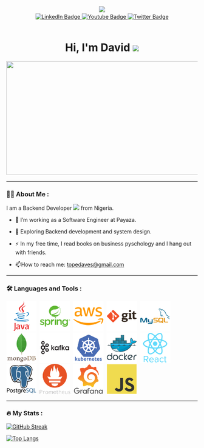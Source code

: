 <div id="header" align="center">
  <img src="https://media.giphy.com/media/M9gbBd9nbDrOTu1Mqx/giphy.gif" width="100"/>
  <div id="badges">
  <a href="https://www.linkedin.com/in/david-abejirin/">
    <img src="https://img.shields.io/badge/LinkedIn-blue?style=for-the-badge&logo=linkedin&logoColor=white" alt="LinkedIn Badge"/>
  </a>
  <a href="#">
    <img src="https://img.shields.io/badge/YouTube-red?style=for-the-badge&logo=youtube&logoColor=white" alt="Youtube Badge"/>
  </a>
  <a href="https://twitter.com/dxdxcoder">
    <img src="https://img.shields.io/badge/Twitter-blue?style=for-the-badge&logo=twitter&logoColor=white" alt="Twitter Badge"/>
  </a>
</div>
<img src="https://komarev.com/ghpvc/?username=codekonnects&style=flat-square&color=blue" alt=""/>
<h1>
  Hi, I'm David
  <img src="https://media.giphy.com/media/hvRJCLFzcasrR4ia7z/giphy.gif" width="30px"/>
</h1>
</div>
<div align="center">
  <img src="https://media.giphy.com/media/dWesBcTLavkZuG35MI/giphy.gif" width="600" height="300"/>
</div>

 --- 

### :man_technologist: About Me :
I am a Backend Developer <img src="https://media.giphy.com/media/WUlplcMpOCEmTGBtBW/giphy.gif" width="30"> from Nigeria.
- :telescope: I’m working as a Software Engineer at Payaza.

- :seedling: Exploring Backend development and system design.

- :zap: In my free time, I read books on business pyschology and I hang out with friends.

-  :mailbox:How to reach me: topedaves@gmail.com

---

### :hammer_and_wrench: Languages and Tools :
<div>
  <img src="https://github.com/devicons/devicon/blob/master/icons/java/java-original-wordmark.svg" title="Java" alt="Java" width="80" height="80"/>&nbsp;
  <img src="https://github.com/devicons/devicon/blob/master/icons/spring/spring-original-wordmark.svg" title="Spring" alt="Spring" width="80" height="80"/>&nbsp;
 <img src="https://github.com/devicons/devicon/blob/master/icons/amazonwebservices/amazonwebservices-plain-wordmark.svg" title="AWS" alt="AWS" width="80" height="80"/>&nbsp;
  <img src="https://github.com/devicons/devicon/blob/master/icons/git/git-original-wordmark.svg" title="Git" **alt="Git" width="80" height="80"/>&nbsp;
  <img src="https://github.com/devicons/devicon/blob/master/icons/mysql/mysql-original-wordmark.svg" title="mysql" **alt="mysql" width="80" height="80"/>&nbsp;
  <img src="https://github.com/devicons/devicon/blob/master/icons/mongodb/mongodb-original-wordmark.svg" title="MongoDb" **alt="MongoDb" width="80" height="80"/>&nbsp;
  <img src="https://github.com/devicons/devicon/blob/master/icons/apachekafka/apachekafka-original-wordmark.svg" title="apachekafka" **alt="apachekafka" width="80" height="80"/>&nbsp;
  <img src="https://github.com/devicons/devicon/blob/master/icons/kubernetes/kubernetes-plain-wordmark.svg" title="kubernetes" **alt="kubernetes" width="80" height="80"/>&nbsp;
  <img src="https://github.com/devicons/devicon/blob/master/icons/docker/docker-original-wordmark.svg" title="docker" **alt="docker" width="80" height="80"/>&nbsp;  
  <img src="https://github.com/devicons/devicon/blob/master/icons/react/react-original-wordmark.svg" title="react" **alt="react" width="80" height="80"/>&nbsp;  
  <img src="https://github.com/devicons/devicon/blob/master/icons/postgresql/postgresql-original-wordmark.svg" title="postgresql" **alt="postgresql" width="80" height="80"/>&nbsp;  
  <img src="https://github.com/devicons/devicon/blob/master/icons/prometheus/prometheus-original-wordmark.svg" title="prometheus" **alt="prometheus" width="80" height="80"/>&nbsp; 
  <img src="https://github.com/devicons/devicon/blob/master/icons/grafana/grafana-original-wordmark.svg" title="grafana" **alt="grafana" width="80" height="80"/>&nbsp; 
  <img src="https://github.com/devicons/devicon/blob/master/icons/javascript/javascript-original.svg" title="javascript" **alt="javascript" width="80" height="80"/>&nbsp; 
  </div>
  
  ---

### :fire: My Stats :
[![GitHub Streak](http://github-readme-streak-stats.herokuapp.com?user=codekonnects&theme=dark&background=000000)](https://git.io/streak-stats)

[![Top Langs](https://github-readme-stats.vercel.app/api/top-langs/?username=codekonnects&layout=compact&theme=vision-friendly-dark)](https://github.com/codekonnects/github-readme-stats)



